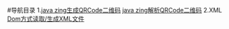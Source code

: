 #导航目录
1.[java zing生成QRCode二维码](https://github.com/importtao/Java-Fundation/blob/master/%EF%BD%93%EF%BD%92%EF%BD%83/QRCode/CreateQrcode.java)
[java zing解析QRCode二维码](https://github.com/importtao/Java-Fundation/blob/master/%EF%BD%93%EF%BD%92%EF%BD%83/QRCode/ReadQrcode.java)
2.XML [Dom方式读取/生成XML文件](https://github.com/importtao/Java-Fundation/blob/master/%EF%BD%93%EF%BD%92%EF%BD%83/XML/XmlDom.java)
